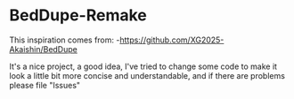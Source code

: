# BedDupe-Remake

This inspiration comes from:
-https://github.com/XG2025-Akaishin/BedDupe

It's a nice project, a good idea, I've tried to change some code to make it look a little 
bit more concise and understandable, and if there are problems please file "Issues"
